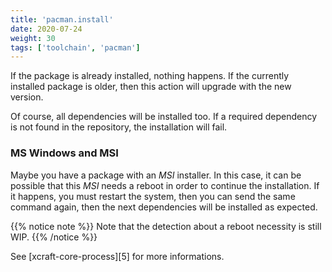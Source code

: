 ```yaml
---
title: 'pacman.install'
date: 2020-07-24
weight: 30
tags: ['toolchain', 'pacman']
---
```


If the package is already installed, nothing happens. If the currently installed
package is older, then this action will upgrade with the new version.

Of course, all dependencies will be installed too. If a required dependency is
not found in the repository, the installation will fail.

### MS Windows and MSI

Maybe you have a package with an _MSI_ installer. In this case, it can be
possible that this _MSI_ needs a reboot in order to continue the installation.
If it happens, you must restart the system, then you can send the same command
again, then the next dependencies will be installed as expected.

{{% notice note %}} Note that the detection about a reboot necessity is still
WIP. {{% /notice %}}

See [xcraft-core-process][5] for more informations.
